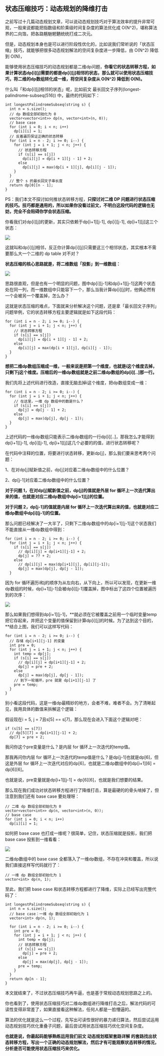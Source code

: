## 状态压缩技巧：动态规划的降维打击

之前写过十几篇动态规划文章，可以说动态规划技巧对于算法效率的提升非常可观，一般来说都能把指数级和阶乘级时间复杂度的算法优化成 O(N^2)，堪称算法界的二向箔，把各路魑魅魍魉统统打成二次元。

但是，动态规划本身也是可以进行阶段性优化的，比如说我们常听说的「状态压缩」技巧，就能够把很多动态规划解法的空间复杂度进一步降低，由 O(N^2) 降低到 O(N)，

能够使用状态压缩技巧的动态规划都是二维dp问题，**你看它的状态转移方程，如果计算状态dp[i][j]需要的都是dp[i][j]相邻的状态，那么就可以使用状态压缩技巧，将二维的dp数组转化成一维，将空间复杂度从 O(N^2) 降低到 O(N)。**

什么叫「和dp[i][j]相邻的状态」呢，比如前文 最长回文子序列(longest-palindrome-subseq(516)) 中，最终的代码如下：

```
int longestPalindromeSubseq(string s) {
  int n = s.size();
  // dp 数组全部初始化为 0
  vector<vector<int>> dp(n, vector<int>(n, 0));
  // base case
  for (int i = 0; i < n; i++)
    dp[i][i] = 1;
  // 反着遍历保证正确的状态转移
  for (int i = n - 2; i >= 0; i--) {
    for (int j = i + 1; j < n; j++) {
      // 状态转移方程
      if (s[i] == s[j])
        dp[i][j] = dp[i + 1][j - 1] + 2;
      else
        dp[i][j] = max(dp[i + 1][j], dp[i][j - 1]);
    }
  }
  // 整个 s 的最长回文子串长度
  return dp[0][n - 1];
}
```

PS：我们本文不探讨如何推状态转移方程，**只探讨对二维 DP 问题进行状态压缩的技巧。技巧都是通用的，所以如果你没看过前文，不明白这段代码的逻辑也无妨，完全不会阻碍你学会状态压缩。**

你看我们对dp[i][j]的更新，其实只依赖于dp[i+1][j-1], dp[i][j-1], dp[i+1][j]这三个状态：

![](1.jpg)

这就叫和dp[i][j]相邻，反正你计算dp[i][j]只需要这三个相邻状态，其实根本不需要那么大一个二维的 dp table 对不对？

**状态压缩的核心思路就是，将二维数组「投影」到一维数组：**

![](2.jpg)

思路很直观，但是也有一个明显的问题，图中dp[i][j-1]和dp[i+1][j-1]这两个状态处在同一列，而一维数组中只能容下一个，那么当我计算dp[i][j]时，他俩必然有一个会被另一个覆盖掉，怎么办？

这就是状态压缩的难点，下面就来分析解决这个问题，还是拿「最长回文子序列」问题举例，它的状态转移方程主要逻辑就是如下这段代码：

```
for (int i = n - 2; i >= 0; i--) {
  for (int j = i + 1; j < n; j++) {
    // 状态转移方程
    if (s[i] == s[j])
      dp[i][j] = dp[i + 1][j - 1] + 2;
    else
      dp[i][j] = max(dp[i + 1][j], dp[i][j - 1]);
  }
}
```

**想把二维dp数组压缩成一维，一般来说是把第一个维度，也就是i这个维度去掉，只剩下j这个维度。压缩后的一维dp数组就是之前二维dp数组的dp[i][..]那一行。**

我们先将上述代码进行改造，直接无脑去掉i这个维度，把dp数组变成一维：

```
for (int i = n - 2; i >= 0; i--) {
  for (int j = i + 1; j < n; j++) {
    // 在这里，一维 dp 数组中的数是什么？
    if (s[i] == s[j])
      dp[j] = dp[j - 1] + 2;
    else
      dp[j] = max(dp[j], dp[j - 1]);
  }
}
```

上述代码的一维dp数组只能表示二维dp数组的一行dp[i][..]，那我怎么才能得到dp[i+1][j-1], dp[i][j-1], dp[i+1][j]这几个必要的的值，进行状态转移呢？

在代码中注释的位置，将要进行状态转移，更新dp[j]，那么我们要来思考两个问题：

1、在对dp[j]赋新值之前，dp[j]对应着二维dp数组中的什么位置？

2、dp[j-1]对应着二维dp数组中的什么位置？

**对于问题 1，在对dp[j]赋新值之前，dp[j]的值就是外层 for 循环上一次迭代算出来的值，也就是对应二维dp数组中dp[i+1][j]的位置。**

**对于问题 2，dp[j-1]的值就是内层 for 循环上一次迭代算出来的值，也就是对应二维dp数组中dp[i][j-1]的位置。**

那么问题已经解决了一大半了，只剩下二维dp数组中的dp[i+1][j-1]这个状态我们不能直接从一维dp数组中得到：

```
for (int i = n - 2; i >= 0; i--) {
  for (int j = i + 1; j < n; j++) {
    if (s[i] == s[j])
      // dp[i][j] = dp[i+1][j-1] + 2;
      dp[j] = ?? + 2;
    else
      // dp[i][j] = max(dp[i+1][j], dp[i][j-1]);
      dp[j] = max(dp[j], dp[j - 1]);
  }
```

因为 for 循环遍历i和j的顺序为从左向右，从下向上，所以可以发现，在更新一维dp数组的时候，dp[i+1][j-1]会被dp[i][j-1]覆盖掉，图中标出了这四个位置被遍历到的次序：

![](3.jpg)

那么如果我们想得到dp[i+1][j-1]，**就必须在它被覆盖之前用一个临时变量temp把它存起来，并把这个变量的值保留到计算dp[i][j]的时候。为了达到这个目的，**结合上图，我们可以这样写代码：

```
for (int i = n - 2; i >= 0; i--) {
  // 存储 dp[i+1][j-1] 的变量
  int pre = 0;
  for (int j = i + 1; j < n; j++) {
    int temp = dp[j];
    if (s[i] == s[j])
      // dp[i][j] = dp[i+1][j-1] + 2;
      dp[j] = pre + 2;
    else
      dp[j] = max(dp[j], dp[j - 1]);
    // 到下一轮循环，pre 就是 dp[i+1][j-1] 了
    pre = temp;
  }
}
```

别小看这段代码，这是一维dp最精妙的地方，会者不难，难者不会。为了清晰起见，我用具体的数值来拆解这个逻辑：

假设现在i = 5, j = 7且s[5] == s[7]，那么现在会进入下面这个逻辑对吧：

```
if (s[5] == s[7])
  // dp[5][7] = dp[i+1][j-1] + 2;
  dp[7] = pre + 2;
```

我问你这个pre变量是什么？是内层 for 循环上一次迭代的temp值。

那我再问你内层 for 循环上一次迭代的temp值是什么？是dp[j-1]也就是dp[6]，但这是外层 for 循环上一次迭代对应的dp[6]，也就是二维dp数组中的dp[i+1][6] = dp[6][6]。

也就是说，pre变量就是dp[i+1][j-1] = dp[6][6]，也就是我们想要的结果。

那么现在我们成功对状态转移方程进行了降维打击，算是最硬的的骨头啃掉了，但注意到我们还有 base case 要处理呀：

```
// 二维 dp 数组全部初始化为 0
vector<vector<int>> dp(n, vector<int>(n, 0));
// base case
for (int i = 0; i < n; i++)
  dp[i][i] = 1;
```

如何把 base case 也打成一维呢？很简单，记住，状态压缩就是投影，我们把 base case 投影到一维看看：

![](4.jpg)

二维dp数组中的 base case 全都落入了一维dp数组，不存在冲突和覆盖，所以说我们直接这样写代码就行了：

```
// 一维 dp 数组全部初始化为 1
vector<int> dp(n, 1);
```

至此，我们把 base case 和状态转移方程都进行了降维，实际上已经写出完整代码了：

```
int longestPalindromeSubseq(string s) {
  int n = s.size();
  // base case：一维 dp 数组全部初始化为 1
  vector<int> dp(n, 1);

  for (int i = n - 2; i >= 0; i--) {
    int pre = 0;
    for (int j = i + 1; j < n; j++) {
      int temp = dp[j];
      // 状态转移方程
      if (s[i] == s[j])
        dp[j] = pre + 2;
      else
        dp[j] = max(dp[j], dp[j - 1]);
      pre = temp;
    }
  }
  return dp[n - 1];
}
```

本文就结束了，不过状态压缩技巧再牛逼，也是基于常规动态规划思路之上的。

你也看到了，使用状态压缩技巧对二维dp数组进行降维打击之后，解法代码的可读性变得非常差了，如果直接看这种解法，任何人都是一脸懵逼的。

算法的优化就是这么一个过程，先写出可读性很好的暴力递归算法，然后尝试运用动态规划技巧优化重叠子问题，最后尝试用状态压缩技巧优化空间复杂度。

**也就是说，你最起码能够熟练运用我们前文 动态规划框架套路详解 的套路找出状态转移方程，写出一个正确的动态规划解法，然后才有可能观察状态转移的情况，分析是否可能使用状态压缩技巧来优化。**


